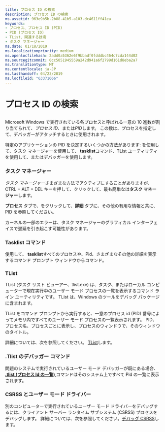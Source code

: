 ```yaml
---
title: プロセス ID の検索
description: プロセス ID の検索
ms.assetid: 963e9b5b-2b88-41b5-a103-dc4611ff41ea
keywords:
- プロセス、プロセス ID (PID)
- PID (プロセス ID)
- TList、関連する技術
- タスク マネージャー
ms.date: 01/18/2019
ms.localizationpriority: medium
ms.openlocfilehash: 2add0a5362e6f9bbadf0fdddbc464c7cda144d02
ms.sourcegitcommit: 0cc5051945559a242d941a6f2799d161d8eba2a7
ms.translationtype: MT
ms.contentlocale: ja-JP
ms.lasthandoff: 04/23/2019
ms.locfileid: "63371666"
---
```

# <a name="finding-the-process-id"></a>プロセス ID の検索


## <span id="ddk_finding_the_process_id_dbg"></span><span id="DDK_FINDING_THE_PROCESS_ID_DBG"></span>


Microsoft Windows で実行されている各プロセスと呼ばれる一意の 10 進数が割り当てられて、*プロセス ID*、または*PID*します。 この数は、プロセスを指定して、デバッガーがアタッチするときに使用されます。

特定のアプリケーションの PID を決定するいくつかの方法があります: を使用して、タスク マネージャーを使用して、 **tasklist**コマンド、TList ユーティリティを使用して、またはデバッガーを使用します。

### <a name="span-idtaskmanagerspanspan-idtaskmanagerspantask-manager"></a><span id="task_manager"></span><span id="TASK_MANAGER"></span>タスク マネージャー

*タスク マネージャー*さまざまな方法でアクティブにすることがありますが、CTRL + ALT + DEL キーを押して、クリックして、最も簡単なは**タスク マネージャー**します。

**プロセス** タブで、をクリックして、**詳細** タブに、その他の有用な情報と共に、PID を参照してください。

カーネルの一部のエラーは、タスク マネージャーのグラフィカル インターフェイスで遅延を引き起こす可能性があります。

### <a name="span-idthetasklistcommandspanspan-idthetasklistcommandspanthe-tasklist-command"></a><span id="the_tasklist_command"></span><span id="THE_TASKLIST_COMMAND"></span>Tasklist コマンド

使用して、 **tasklist**すべてのプロセスや、Pid、さまざまなその他の詳細を表示するコマンド プロンプト ウィンドウからコマンド。

### <a name="span-idtlistspanspan-idtlistspantlist"></a><span id="tlist"></span><span id="TLIST"></span>TList

TList (タスク リスト ビューアー、tlist.exe) は、タスク、またはローカル コンピューターで現在実行中のユーザー モード プロセスの一覧を表示するコマンド ライン ユーティリティです。 TList は、Windows のツールをデバッグ パッケージに含まれます。

TList をコマンド プロンプトから実行すると、一意のプロセス id (PID) 番号によってメモリ内ですべてのユーザー モード プロセスの一覧表示されます。 PID、プロセス名、プロセスごとに表示し、プロセスのウィンドウで、そのウィンドウのタイトル。

詳細については、次を参照してください。 [TList](tlist.md)します。

### <a name="span-idthetlistdebuggercommandspanspan-idthetlistdebuggercommandspanthe-tlist-debugger-command"></a><span id="the__tlist_debugger_command"></span><span id="THE__TLIST_DEBUGGER_COMMAND"></span>.Tlist のデバッガー コマンド

問題のシステムで実行されているユーザー モード デバッガーが既にある場合、 [ **.tlist (プロセス Id の一覧)** ](-tlist--list-process-ids-.md)コマンドはそのシステム上ですべて Pid の一覧に表示されます。

### <a name="span-idcsrssandusermodedriversspanspan-idcsrssandusermodedriversspancsrss-and-user-mode-drivers"></a><span id="csrss_and_user_mode_drivers"></span><span id="CSRSS_AND_USER_MODE_DRIVERS"></span>CSRSS とユーザー モード ドライバー

別のコンピューターで実行されているユーザー モード ドライバーをデバッグするには、クライアント サーバー ランタイム サブシステム (CSRSS) プロセスをデバッグします。 詳細については、次を参照してください。[デバッグ CSRSS](debugging-csrss.md)します。

 

 





